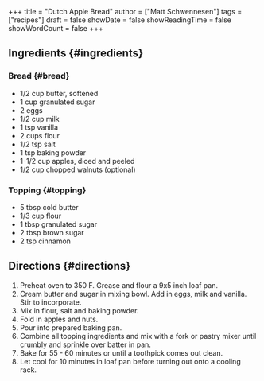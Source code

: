 +++
title = "Dutch Apple Bread"
author = ["Matt Schwennesen"]
tags = ["recipes"]
draft = false
showDate = false
showReadingTime = false
showWordCount = false
+++

## Ingredients {#ingredients}


### Bread {#bread}

-   1/2 cup butter, softened
-   1 cup granulated sugar
-   2 eggs
-   1/2 cup milk
-   1 tsp vanilla
-   2 cups flour
-   1/2 tsp salt
-   1 tsp baking powder
-   1-1/2 cup apples, diced and peeled
-   1/2 cup chopped walnuts (optional)


### Topping {#topping}

-   5 tbsp cold butter
-   1/3 cup flour
-   1 tbsp granulated sugar
-   2 tbsp brown sugar
-   2 tsp cinnamon


## Directions {#directions}

1.  Preheat oven to 350 F. Grease and flour a 9x5 inch loaf pan.
2.  Cream butter and sugar in mixing bowl. Add in eggs, milk and vanilla. Stir to
    incorporate.
3.  Mix in flour, salt and baking powder.
4.  Fold in apples and nuts.
5.  Pour into prepared baking pan.
6.  Combine all topping ingredients and mix with a fork or pastry mixer until
    crumbly and sprinkle over batter in pan.
7.  Bake for 55 - 60 minutes or until a toothpick comes out clean.
8.  Let cool for 10 minutes in loaf pan before turning out onto a cooling rack.
